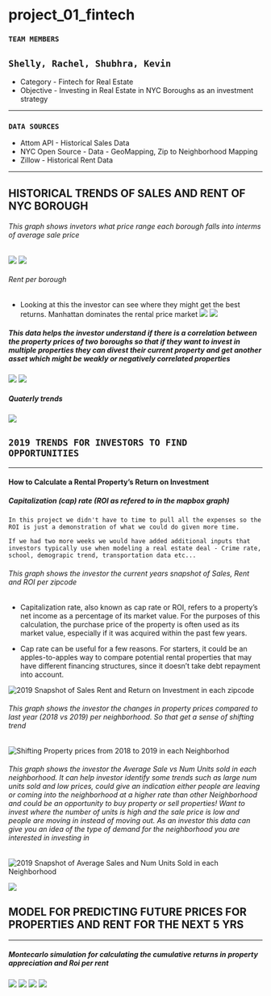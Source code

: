 # project_01_fintech

### `TEAM MEMBERS`

`Shelly, Rachel, Shubhra, Kevin`
---

- Category - Fintech for Real Estate
- Objective - Investing in Real Estate in NYC Boroughs as an investment strategy

---
### `DATA SOURCES`

- Attom API - Historical Sales Data 
- NYC Open Source - Data - GeoMapping, Zip to Neighborhood Mapping
- Zillow - Historical Rent Data
---


## HISTORICAL TRENDS OF SALES AND RENT OF NYC BOROUGH

###### This graph shows  invetors what price range each borough falls into interms of average sale price
![](images/AvgSalesperBorough.png)
![](images/AvgSalePerBoroughPerYear.png)
###### Rent per borough
- Looking at this the investor can see where they might get the best returns. Manhattan dominates the rental price market
![](images/AvgRentPerBorough.png)
![](images/AvgRentPerBoroughPerYear.png)

##### This data helps the investor understand if there is a correlation between the property prices of two boroughs so that if they want to invest in multiple properties they can divest their current property and get another asset which might be weakly or negatively correlated properties

![](images/SalesCorrelationBetweenBorough.png)
![](images/RentCorrelationBetweenBoroughs.png)
##### Quaterly trends
![](images/SaleAndRentPricesEveryQuarter.png)

## `2019 TRENDS FOR INVESTORS TO FIND OPPORTUNITIES`
---

#### How to Calculate a Rental Property’s Return on Investment

##### Capitalization (cap) rate (ROI as refered to in the mapbox graph)

`In this project we didn't have to time to pull all the expenses so the ROI is just a demonstration of what we could do given more time.`

`If we had two more weeks we would have added additional inputs that investors typically use when modeling a real estate deal - Crime rate, school, demograpic trend, transportation data etc...`

###### This graph shows the investor the current years snapshot of Sales, Rent and ROI per zipcode

- Capitalization rate, also known as cap rate or ROI, refers to a property’s net income as a percentage of its market value. For the purposes of this calculation, the purchase price of the property is often used as its market value, especially if it was acquired within the past few years.

- Cap rate can be useful for a few reasons. For starters, it could be an apples-to-apples way to compare potential rental properties that may have different financing structures, since it doesn’t take debt repayment into account.

![2019 Snapshot of Sales Rent and Return on Investment in each zipcode](images/sales_rent_roi.png)


###### This graph shows the investor the changes in property prices compared to last year (2018 vs 2019) per neighborhood. So that get a sense of shifting trend

![Shifting Property prices from 2018 to 2019 in each Neighborhod](images/YOYSalesChange.png)



###### This graph shows the investor the Average Sale vs Num Units sold in each neighborhood. It can help investor identify some trends such as large num units sold and low prices, could give an indication either people are leaving or coming into the neighborhood at a higher rate than other Neighborhood and could be an opportunity to buy property or sell properties! Want to invest where the number of units is high and the sale price is low and people are moving in instead of moving out. As an investor this data can give you an idea of the type of demand for the neighborhood you are interested in investing in

![2019 Snapshot of Average Sales and Num Units Sold in each Neighborhood](images/AvgSalesandUnits.png)


![](images/2019SalesPerBorough.png)



## MODEL FOR PREDICTING FUTURE PRICES FOR PROPERTIES AND RENT FOR THE NEXT 5 YRS
---
##### Montecarlo simulation for calculating the cumulative returns in property appreciation and Roi per rent 
![](images/Salesmontecarlosimulationsforfuturepricecalculations.png)
![](images/Rentmontecarlosimulationsforfuturepricecalculations.png)
![](images/ConfidenceIntervalSalesPrices.png)
![](images/ConfidenceIntervalRentPrices.png)

